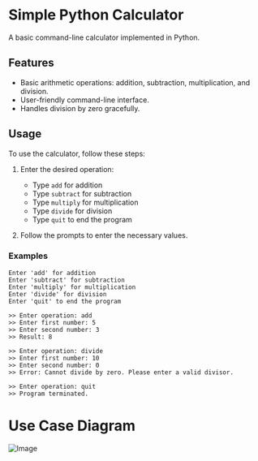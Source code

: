 # Simple Python Calculator

A basic command-line calculator implemented in Python.

## Features

- Basic arithmetic operations: addition, subtraction, multiplication, and division.
- User-friendly command-line interface.
- Handles division by zero gracefully.

## Usage

To use the calculator, follow these steps:

1. Enter the desired operation:
   - Type `add` for addition
   - Type `subtract` for subtraction
   - Type `multiply` for multiplication
   - Type `divide` for division
   - Type `quit` to end the program

2. Follow the prompts to enter the necessary values.

### Examples

```plaintext
Enter 'add' for addition
Enter 'subtract' for subtraction
Enter 'multiply' for multiplication
Enter 'divide' for division
Enter 'quit' to end the program

>> Enter operation: add
>> Enter first number: 5
>> Enter second number: 3
>> Result: 8

>> Enter operation: divide
>> Enter first number: 10
>> Enter second number: 0
>> Error: Cannot divide by zero. Please enter a valid divisor.

>> Enter operation: quit
>> Program terminated.

``````
# Use Case Diagram

![Image](usecasediagram.png)
